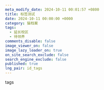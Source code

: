 ```yaml
---
meta_modify_date: 2024-10-11 00:01:57 +0800
title: 标签测试
date: 2024-10-11 00:00:00 +0000
category: 猫档案
tags:
  - 延长校区
  - 待领养
comments_disable: false
image_viewer_on: false
image_lazy_loader_on: true
on_site_search_exclude: false
search_engine_exclude: false
published: true
lng_pair: id_tags
---
```

tags